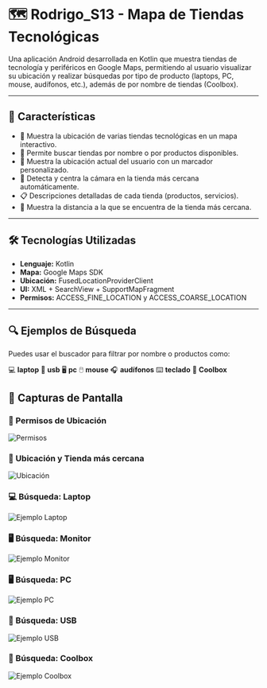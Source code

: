 # 🗺️ Rodrigo_S13 - Mapa de Tiendas Tecnológicas

Una aplicación Android desarrollada en Kotlin que muestra tiendas de tecnología y periféricos en Google Maps, permitiendo al usuario visualizar su ubicación y realizar búsquedas por tipo de producto (laptops, PC, mouse, audífonos, etc.), además de por nombre de tiendas (Coolbox).

---

## 📱 Características

- 📍 Muestra la ubicación de varias tiendas tecnológicas en un mapa interactivo.
- 🔎 Permite buscar tiendas por nombre o por productos disponibles.
- 🧭 Muestra la ubicación actual del usuario con un marcador personalizado.
- 📌 Detecta y centra la cámara en la tienda más cercana automáticamente.
- 📋 Descripciones detalladas de cada tienda (productos, servicios).
- 🚗 Muestra la distancia a la que se encuentra de la tienda más cercana.
---

## 🛠️ Tecnologías Utilizadas

- **Lenguaje:** Kotlin
- **Mapa:** Google Maps SDK
- **Ubicación:** FusedLocationProviderClient
- **UI:** XML + SearchView + SupportMapFragment
- **Permisos:** ACCESS_FINE_LOCATION y ACCESS_COARSE_LOCATION

---

## 🔍 Ejemplos de Búsqueda
Puedes usar el buscador para filtrar por nombre o productos como:

💻 **laptop**
💾 **usb**
🖥️ **pc**
🖱️ **mouse**
🎧 **audífonos**
⌨️ **teclado**
🏬 **Coolbox**

## 📸 Capturas de Pantalla

### 🔐 Permisos de Ubicación
![Permisos](screenshots/Permisos.jpeg)

### 📍 Ubicación y Tienda más cercana
![Ubicación](screenshots/Ubicacion.jpeg)

### 💻 Búsqueda: Laptop
![Ejemplo Laptop](screenshots/Ejemplo_laptop.jpeg)

### 🖥️ Búsqueda: Monitor
![Ejemplo Monitor](screenshots/Ejemplo_monitor.jpeg)

### 🖥️ Búsqueda: PC
![Ejemplo PC](screenshots/Ejemplo_pc.jpeg)

### 🔌 Búsqueda: USB
![Ejemplo USB](screenshots/Ejemplo_usb.jpeg)

### 🏬 Búsqueda: Coolbox
![Ejemplo Coolbox](screenshots/Ejemplo_Coolbox.jpeg)
